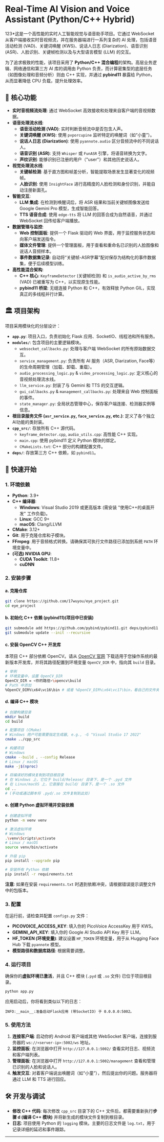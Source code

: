 # Real-Time AI Vision and Voice Assistant (Python/C++ Hybrid)

123*这是一个高性能的实时人工智能视觉与语音助手项目。它通过 WebSocket 从客户端接收实时音视频流，并在服务器端进行一系列复杂的 AI 处理，包括语音活动检测 (VAD)、关键词唤醒 (KWS)、说话人日志 (Diarization)、语音识别 (ASR)、人脸识别、关键帧检测以及与大型语言模型 (LLM) 的交互。

为了追求极致的性能，该项目采用了 **Python/C++ 混合编程**的架构。高层业务逻辑、网络通信和第三方 AI 库的调用由 Python 负责，而计算密集型的底层任务（如图像处理和音频分析）则由 C++ 实现，并通过 **pybind11** 暴露给 Python，从而显著降低 CPU 负载，提升处理效率。

## 🌟 核心功能

*   **实时音视频流处理**: 通过 WebSocket 高效接收和处理来自客户端的音视频数据。
*   **语音处理流水线**:
    *   **语音活动检测 (VAD)**: 实时判断音频流中是否包含人声。
    *   **关键词唤醒 (KWS)**: 使用 `pvporcupine` 监听特定的唤醒词（如“小童”）。
    *   **说话人日志 (Diarization)**: 使用 `pyannote.audio` 区分音频流中的不同说话人。
    *   **语音识别 (ASR)**: 支持 `Whisper` 或 `FunASR` 引擎，将语音转换为文字。
    *   **声纹识别**: 能够识别已注册的用户（"user"）和其他历史说话人。
*   **视觉处理流水线**:
    *   **关键帧检测**: 基于直方图和帧差分析，智能提取场景发生显著变化的视频帧。
    *   **人脸识别**: 使用 `InsightFace` 进行高精度的人脸检测和身份识别，并能自动注册新面孔。
*   **智能交互**:
    *   **LLM 集成**: 在检测到唤醒词后，将 ASR 结果和当前关键帧图像发送给 Google Gemini Pro 模型，生成智能回答。
    *   **TTS 语音合成**: 使用 `edge-tts` 将 LLM 的回答合成为自然语音，并通过 WebSocket 回传给客户端播放。
*   **数据管理与监控**:
    *   **Web 控制面板**: 提供一个 Flask 驱动的 Web 界面，用于监控服务状态和向客户端发送指令。
    *   **媒体文件管理**: 提供一个管理面板，用于查看和重命名已识别的人脸图像和说话人音频样本。
    *   **事件数据集记录**: 自动将“关键帧-ASR字幕”配对保存为结构化的事件数据集，便于后续模型训练。
*   **高性能混合架构**:
    *   **C++ 核心**: `KeyframeDetector` (关键帧检测) 和 `is_audio_active_by_rms` (VAD) 已被重写为 C++，以实现原生性能。
    *   **pybind11 桥梁**: 无缝连接 Python 和 C++，有效释放 Python GIL，实现真正的多线程并行计算。

## 🏛️ 项目架构

项目采用模块化的分层设计：

*   **`app.py`**: 项目入口，负责初始化 Flask 应用、SocketIO、线程池和所有服务。
*   **`modules/`**: 包含项目的主要逻辑模块。
    *   `websocket_callbacks.py`: 处理与客户端 WebSocket 的所有原始数据交互。
    *   `service_management.py`: 负责所有 AI 服务（ASR, Diarization, Face等）的生命周期管理（加载、卸载、重载）。
    *   `audio_processing_logic.py` & `video_processing_logic.py`: 定义核心的音视频处理流水线。
    *   `llm_service.py`: 封装了与 Gemini 和 TTS 的交互逻辑。
    *   `gui_callbacks.py` & `management_callbacks.py`: 处理来自 Web 控制面板的事件。
    *   `state_manager.py`: 全局状态管理中心，保存客户端连接、检测器实例等信息。
*   **根目录服务文件 (`asr_service.py`, `face_service.py`, etc.)**: 定义了各个独立AI功能的类封装。
*   **`cpp_src/`**: 存放所有 C++ 源代码。
    *   `keyframe_detector.cpp`, `audio_utils.cpp`: 高性能 C++ 实现。
    *   `main.cpp`: 使用 pybind11 定义 Python 模块的绑定。
    *   `CMakeLists.txt`: C++ 部分的构建配置文件。
*   **`deps/`**: 存放第三方 C++ 依赖，如 `pybind11`。

## 🚀 快速开始

### 1. 环境依赖

*   **Python**: 3.9+
*   **C++ 编译器**:
    *   **Windows**: Visual Studio 2019 或更高版本 (需安装 "使用C++的桌面开发" 工作负载)。
    *   **Linux**: GCC 9+
    *   **macOS**: Clang/LLVM
*   **CMake**: 3.12+
*   **Git**: 用于克隆仓库和子模块。
*   **FFmpeg**: 用于音频格式转换。请确保其可执行文件路径已添加到系统 `PATH` 环境变量中。
*   **(可选) NVIDIA GPU**:
    *   **CUDA Toolkit**: 11.8+
    *   **cuDNN**

### 2. 安装步骤

#### a. 克隆仓库

```bash
git clone https://github.com/17wuyou/eye_project.git
cd eye_project
```

#### b. 初始化 C++ 依赖 (pybind11)(项目中已安装)

```bash
git submodule add https://github.com/pybind/pybind11.git deps/pybind11
git submodule update --init --recursive
```

#### c. 安装 OpenCV C++ 开发库

本项目 C++ 部分依赖 OpenCV。请从 [OpenCV 官网](https://opencv.org/releases/) 下载适用于您操作系统的最新版本开发库，并将其路径配置到环境变量 `OpenCV_DIR` 中，指向其 `build` 目录。

```bash
# 举例
# 环境变量中，设置 OpenCV_DIR
OpenCV_DIR = <你的路径>\opencv\build
# Path 中添加
%OpenCV_DIR%\x64\vc16\bin # 或者 %OpenCV_DIR%\x64\vc17\bin，看自己的文件夹是vc16还是vc17
```



#### d. 编译 C++ 模块

```bash
# 创建构建目录
mkdir build
cd build

# 配置项目 (CMake)
# Windows 用户可能需要指定生成器, e.g., -G "Visual Studio 17 2022"
cmake ../cpp_src

# 构建项目
# Windows
cmake --build . --config Release
# Linux / macOS
make -j$(nproc)

# 将编译好的模块复制到项目根目录
# 在 Windows 上，它位于 build/Release/ 目录下，是一个 .pyd 文件
# 在 Linux/macOS 上，它直接在 build/ 目录下，是一个 .so 文件
cd ..
# (手动或通过脚本将 .pyd/.so 文件复制到此处)
```

#### e. 创建 Python 虚拟环境并安装依赖

```bash
# 创建虚拟环境
python -m venv venv

# 激活虚拟环境
# Windows
.\venv\Scripts\activate
# Linux / macOS
source venv/bin/activate

# 升级 pip
pip install --upgrade pip

# 安装所有 Python 依赖
pip install -r requirements.txt
```
**注意**: 如果在安装 `requirements.txt` 时遇到依赖冲突，请根据错误提示调整文件中的包版本。

### 3. 配置

在运行前，请检查并配置 `configs.py` 文件：

*   **PICOVOICE_ACCESS_KEY**: 填入你的 PicoVoice AccessKey 用于 KWS。
*   **GEMINI_API_KEY**: 填入你的 Google AI Studio API Key 用于 LLM。
*   **HF_TOKEN (环境变量)**: 建议设置 `HF_TOKEN` 环境变量，用于从 Hugging Face Hub 下载 `pyannote` 模型。
*   **模型路径和数据库路径**: 根据需要调整。

### 4. 运行项目

确保你的**虚拟环境已激活**，并且 C++ 模块 (`.pyd` 或 `.so` 文件) 已位于项目根目录。

```bash
python app.py
```

应用启动后，你将看到类似以下的日志：
```
INFO:__main__:准备启动Flask应用 (带SocketIO) 于 0.0.0.0:5002。
```

### 5. 使用方法

1.  **连接客户端**: 启动你的 Android 客户端或其他 WebSocket 客户端，连接到服务器的 `ws://<server-ip>:5002/ws` 地址。
2.  **监控面板**: 在浏览器中打开 `http://127.0.0.1:5002/` 查看实时日志、视频流和客户端列表。
3.  **管理面板**: 在浏览器中打开 `http://127.0.0.1:5002/management` 查看和管理已识别的人脸和说话人。
4.  **触发交互**: 对着客户端说出唤醒词（如“小童”），然后提出你的问题。服务器将通过 LLM 和 TTS 进行回应。

## 🛠️ 开发与调试

*   **修改 C++ 代码**: 每次修改 `cpp_src` 目录下的 C++ 文件后，都需要重新执行**步骤 d (编译 C++ 模块)** 并将新生成的模块文件复制到根目录。
*   **日志**: 项目使用 Python 的 `logging` 模块。主要的日志文件是 `log.txt`，用于记录详细的延迟和事件跟踪。

---